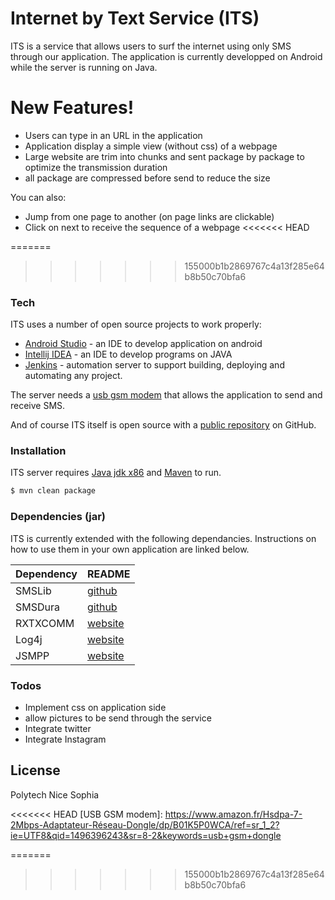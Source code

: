 # Internet by Text Service (ITS)


ITS is a service that allows users to surf the internet using only SMS through our application. The application is currently developped on Android while the server is running on Java.

# New Features!
  - Users can type in an URL in the application
  - Application display a simple view (without css) of a webpage
  - Large website are trim into chunks and sent package by package to optimize the transmission duration
  - all package are compressed before send to reduce the size

You can also:
  - Jump from one page to another (on page links are clickable)
  - Click on next to receive the sequence of a webpage
<<<<<<< HEAD


=======
>>>>>>> 155000b1b2869767c4a13f285e64b8b50c70bfa6

### Tech

ITS uses a number of open source projects to work properly:

* [Android Studio] - an IDE to develop application on android
* [Intellij IDEA] - an IDE to develop programs on JAVA
* [Jenkins] - automation server to support building, deploying and automating any project.

The server needs a [usb gsm modem](https://www.amazon.fr/Hsdpa-7-2Mbps-Adaptateur-Réseau-Dongle/dp/B01K5P0WCA/ref=sr_1_2?ie=UTF8&qid=1496396243&sr=8-2&keywords=usb+gsm+dongle) that allows the application to send and receive SMS.

And of course ITS itself is open source with a [public repository][dill]
 on GitHub.

### Installation

ITS server requires [Java jdk x86](https://nodejs.org/) and [Maven](https://maven.apache.org) to run.

```sh
$ mvn clean package
```


### Dependencies (jar)

ITS is currently extended with the following dependancies. Instructions on how to use them in your own application are linked below.

| Dependency | README |
| ------ | ------ |
| SMSLib |  [github](https://github.com/tdelenikas/smslib) |
| SMSDura | [github](https://github.com/harshadura/SMS.Dura.Wrapper) |
| RXTXCOMM | [website](https://seiscode.iris.washington.edu/projects/rxtxcomm) |
| Log4j | [website](https://logging.apache.org/log4j/2.x/) |
| JSMPP | [website](https://jsmpp.org) |



### Todos

 - Implement css on application side
 - allow pictures to be send through the service
 - Integrate twitter
 - Integrate Instagram

License
----

Polytech Nice Sophia

   [Android Studio]: <https://developer.android.com/studio/index.html>
   [Intellij IDEA]: <https://www.jetbrains.com/idea/>
   [Jenkins]: <https://jenkins.io>
   [dill]: <https://github.com/danialaswad/Internet-by-Text-Service>
<<<<<<< HEAD
   [USB GSM modem]: <https://www.amazon.fr/Hsdpa-7-2Mbps-Adaptateur-Réseau-Dongle/dp/B01K5P0WCA/ref=sr_1_2?ie=UTF8&qid=1496396243&sr=8-2&keywords=usb+gsm+dongle>
   
=======
   
>>>>>>> 155000b1b2869767c4a13f285e64b8b50c70bfa6
